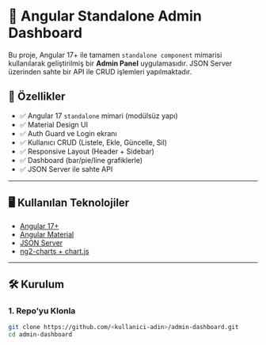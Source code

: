 # 🧩 Angular Standalone Admin Dashboard

Bu proje, Angular 17+ ile tamamen `standalone component` mimarisi kullanılarak geliştirilmiş bir **Admin Panel** uygulamasıdır. JSON Server üzerinden sahte bir API ile CRUD işlemleri yapılmaktadır.

## 🚀 Özellikler

- ✅ Angular 17 `standalone` mimari (modülsüz yapı)
- ✅ Material Design UI
- ✅ Auth Guard ve Login ekranı
- ✅ Kullanıcı CRUD (Listele, Ekle, Güncelle, Sil)
- ✅ Responsive Layout (Header + Sidebar)
- ✅ Dashboard (bar/pie/line grafiklerle)
- ✅ JSON Server ile sahte API

---

## 🖥️ Kullanılan Teknolojiler

- [Angular 17+](https://angular.io/)
- [Angular Material](https://material.angular.io/)
- [JSON Server](https://github.com/typicode/json-server)
- [ng2-charts + chart.js](https://www.npmjs.com/package/ng2-charts)

---

## 🛠️ Kurulum

### 1. Repo’yu Klonla

```bash
git clone https://github.com/<kullanici-adin>/admin-dashboard.git
cd admin-dashboard
